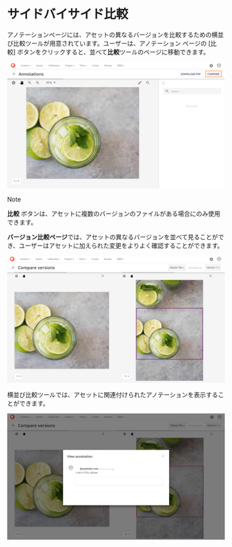 # サイドバイサイド比較

アノテーションページには、アセットの異なるバージョンを比較するための横並び比較ツールが用意されています。ユーザーは、アノテーション ページの [比較] ボタンをクリックすると、並べて**比較**ツールのページに移動できます。

![](../../../../images/user-documentation/content-user-manual/review/annotations/compare_button_annotations.png)

> [!Note]
> **比較** ボタンは、アセットに複数のバージョンのファイルがある場合にのみ使用できます。

**バージョン比較ページ**では、アセットの異なるバージョンを並べて見ることができ、ユーザーはアセットに加えられた変更をよりよく確認することができます。

![横に並べて比較](../../../../images/user-documentation/content-user-manual/review/annotations/annotations-page-compare.png)

横並び比較ツールでは、アセットに関連付けられたアノテーションを表示することができます。

![並んで比較します](../../../../images/user-documentation/content-user-manual/review/annotations/annotations-page-compare-view-annotations.png)
